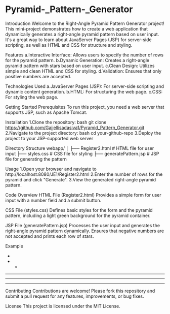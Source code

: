 # Pyramid-_Pattern-_Generator
Introduction
Welcome to the Right-Angle Pyramid Pattern Generator project! This mini-project demonstrates how to create a web application that dynamically generates a right-angle pyramid pattern based on user input. It's a great way to learn about JavaServer Pages (JSP) for server-side scripting, as well as HTML and CSS for structure and styling.

Features
a.Interactive Interface: Allows users to specify the number of rows for the pyramid pattern.
b.Dynamic Generation: Creates a right-angle pyramid pattern with stars based on user input.
c.Clean Design: Utilizes simple and clean HTML and CSS for styling.
d.Validation: Ensures that only positive numbers are accepted.

Technologies Used
a.JavaServer Pages (JSP): For server-side scripting and dynamic content generation.
b.HTML: For structuring the web page.
c.CSS: For styling the web page.

Getting Started
Prerequisites
To run this project, you need a web server that supports JSP, such as Apache Tomcat.

Installation
1.Clone the repository:
bash
git clone https://github.com/Gajjellisadasiva1/Pyramid_Pattern_Generator.git
2.Navigate to the project directory:
bash
cd your-github-repo
3.Deploy the project to your JSP-supported web server

Directory Structure
webapp/
│
├── Register2.html          # HTML file for user input
├── styles.css          # CSS file for styling
├── generatePattern.jsp # JSP file for generating the pattern

Usage
1.Open your browser and navigate to http://localhost:8080/JE1/Register2.html
2.Enter the number of rows for the pyramid and click "Generate".
3.View the generated right-angle pyramid pattern.

Code Overview
HTML File (Register2.html)
Provides a simple form for user input with a number field and a submit button.

CSS File (styles.css)
Defines basic styles for the form and the pyramid pattern, including a light green background for the pyramid container.

JSP File (generatePattern.jsp)
Processes the user input and generates the right-angle pyramid pattern dynamically. Ensures that negative numbers are not accepted and prints each row of stars.

Example

* 
* * 
* * * 
* * * * 
* * * * * 
Contributing
Contributions are welcome! Please fork this repository and submit a pull request for any features, improvements, or bug fixes.

License
This project is licensed under the MIT License. 



